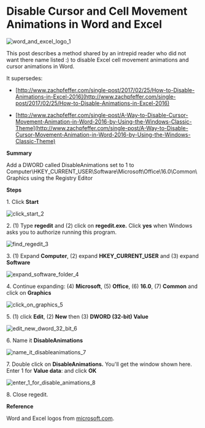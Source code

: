 # Disable Cursor and Cell Movement Animations in Word and Excel

![word_and_excel_logo_1](word_and_excel_logo_1.png)

This post describes a method shared by an intrepid reader who did not want there name listed :) to disable Excel cell movement animations and cursor animations in Word.

It supersedes:

-   [http://www.zachpfeffer.com/single-post/2017/02/25/How-to-Disable-Animations-in-Excel-2016](http://www.zachpfeffer.com/single-post/2017/02/25/How-to-Disable-Animations-in-Excel-2016)
    
-   [http://www.zachpfeffer.com/single-post/A-Way-to-Disable-Cursor-Movement-Animation-in-Word-2016-by-Using-the-Windows-Classic-Theme](http://www.zachpfeffer.com/single-post/A-Way-to-Disable-Cursor-Movement-Animation-in-Word-2016-by-Using-the-Windows-Classic-Theme)
    

**Summary**

Add a DWORD called DisableAnimations set to 1 to Computer\\HKEY\_CURRENT\_USER\\Software\\Microsoft\\Office\\16.0\\Common\\Graphics using the Registry Editor

**Steps**

1\. Click **Start**

![click_start_2](click_start_2.png)

2\. (1) Type **regedit** and (2) click on **regedit.exe.** Click **yes** when Windows asks you to authorize running this program.

![find_regedit_3](find_regedit_3.png)

3\. (1) Expand **Computer**, (2) expand **HKEY\_CURRENT\_USER** and (3) expand **Software**

![expand_software_folder_4](expand_software_folder_4.png)

4\. Continue expanding: (4) **Microsoft**, (5) **Office**, (6) **16.0**, (7) **Common** and click on **Graphics**

![click_on_graphics_5](click_on_graphics_5.png)

5\. (1) click **Edit**, (2) **New** then (3) **DWORD (32-bit) Value**

![edit_new_dword_32_bit_6](edit_new_dword_32_bit_6.png)

6\. Name it **DisableAnimations**

![name_it_disableanimations_7](name_it_disableanimations_7.png)

7\. Double click on **DisableAnimations.** You'll get the window shown here. Enter 1 for **Value data**: and click **OK**

![enter_1_for_disable_animations_8](enter_1_for_disable_animations_8.png)

8\. Close regedit.

**Reference**

Word and Excel logos from [microsoft.com](http://www.microsoft.com/).